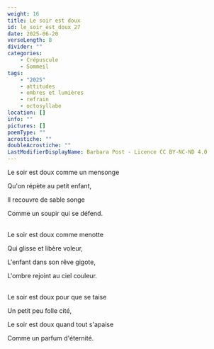 ```yaml
---
weight: 16
title: Le soir est doux
id: le_soir_est_doux_27
date: 2025-06-20
verseLength: 8
divider: ""
categories:
    - Crépuscule
    - Sommeil
tags:
    - "2025"
    - attitudes
    - ombres et lumières
    - refrain
    - octosyllabe
location: []
info: ""
pictures: []
poemType: ""
acrostiche: ""
doubleAcrostiche: ""
LastModifierDisplayName: Barbara Post - Licence CC BY-NC-ND 4.0
---
```

Le soir est doux comme un mensonge

Qu'on répète au petit enfant,

Il recouvre de sable songe

Comme un soupir qui se défend.

 \
Le soir est doux comme menotte

Qui glisse et libère voleur,

L'enfant dans son rêve gigote,

L'ombre rejoint au ciel couleur.

 \
Le soir est doux pour que se taise

Un petit peu folle cité,

Le soir est doux quand tout s'apaise

Comme un parfum d'éternité.
